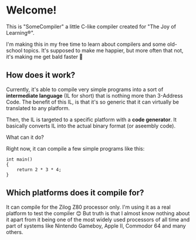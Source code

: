 # Welcome!

This is "SomeCompiler" a little C-like compiler created for "The Joy of Learning®".

I'm making this in my free time to learn about compilers and some old-school topics. It's supposed to make me happier, but more often that not, it's making me get bald faster 🤣

## How does it work?

Currently, it's able to compile very simple programs into a sort of **intermediate language** (IL for short) that is nothing more than 3-Address Code. The benefit of this IL, is that it's so generic that it can virtually be translated to any platform.

Then, the IL is targeted to a specific platform with a **code generator**. It basically converts IL into the actual binary format (or aseembly code).

What can it do?

Right now, it can compile a few simple programs like this:
```
int main() 
{ 
    return 2 * 3 * 4; 
}
```

## Which platforms does it compile for?

It can compile for the Zilog Z80 processor only. I'm using it as a real platform to test the compiler 😊 But truth is that I almost know nothing about it apart from it being one of the most widely used processors of all time and part of systems like Nintendo Gameboy, Apple II, Commodor 64 and many others.
